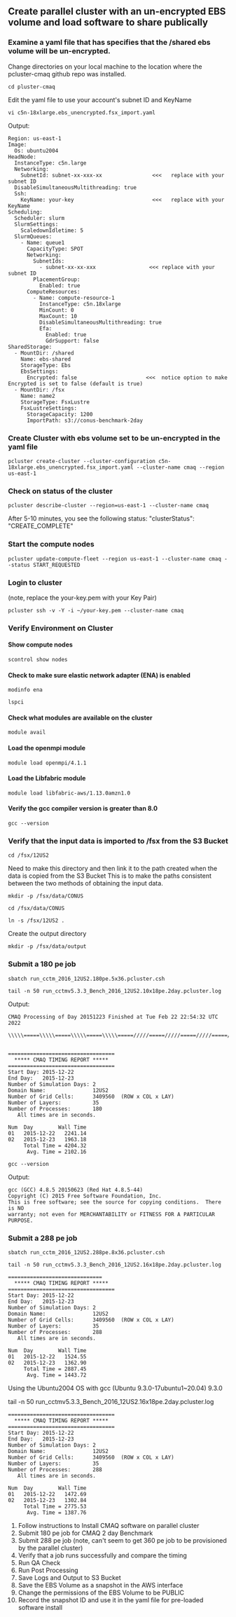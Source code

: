 ## Create parallel cluster with an un-encrypted EBS volume and load software to share publically

### Examine a yaml file that has specifies that the /shared ebs volume will be un-encrypted.

Change directories on your local machine to the location where the pcluster-cmaq github repo was installed.

`cd pluster-cmaq`

Edit the yaml file to use your account's subnet ID and KeyName

`vi c5n-18xlarge.ebs_unencrypted.fsx_import.yaml`

Output:

```
Region: us-east-1
Image:
  Os: ubuntu2004
HeadNode:
  InstanceType: c5n.large
  Networking:
    SubnetId: subnet-xx-xxx-xx                <<<   replace with your subnet ID
  DisableSimultaneousMultithreading: true
  Ssh:
    KeyName: your-key                         <<<   replace with your KeyName
Scheduling:
  Scheduler: slurm
  SlurmSettings:
    ScaledownIdletime: 5
  SlurmQueues:
    - Name: queue1
      CapacityType: SPOT
      Networking:
        SubnetIds:
          - subnet-xx-xx-xxx                 <<< replace with your subnet ID
        PlacementGroup:
          Enabled: true
      ComputeResources:
        - Name: compute-resource-1
          InstanceType: c5n.18xlarge
          MinCount: 0
          MaxCount: 10
          DisableSimultaneousMultithreading: true
          Efa:
            Enabled: true
            GdrSupport: false
SharedStorage:
  - MountDir: /shared
    Name: ebs-shared
    StorageType: Ebs
    EbsSettings:
      Encrypted: false                      <<<  notice option to make Encrypted is set to false (default is true)
  - MountDir: /fsx
    Name: name2
    StorageType: FsxLustre
    FsxLustreSettings:
      StorageCapacity: 1200
      ImportPath: s3://conus-benchmark-2day
```



### Create Cluster with ebs volume set to be un-encrypted in the yaml file

`pcluster create-cluster --cluster-configuration c5n-18xlarge.ebs_unencrypted.fsx_import.yaml --cluster-name cmaq --region us-east-1`

### Check on status of the cluster

`pcluster describe-cluster --region=us-east-1 --cluster-name cmaq`

After 5-10 minutes, you see the following status: "clusterStatus": "CREATE_COMPLETE"

### Start the compute nodes

`pcluster update-compute-fleet --region us-east-1 --cluster-name cmaq --status START_REQUESTED`

### Login to cluster
(note, replace the your-key.pem with your Key Pair)

`pcluster ssh -v -Y -i ~/your-key.pem --cluster-name cmaq`

### Verify Environment on Cluster

#### Show compute nodes

`scontrol show nodes`

#### Check to make sure elastic network adapter (ENA) is enabled

`modinfo ena`

`lspci`

#### Check what modules are available on the cluster

`module avail`

#### Load the openmpi module

`module load openmpi/4.1.1`

#### Load the Libfabric module

`module load libfabric-aws/1.13.0amzn1.0`

#### Verify the gcc compiler version is greater than 8.0

`gcc --version`


### Verify that the input data is imported to /fsx from the S3 Bucket

`cd /fsx/12US2`

Need to make this directory and then link it to the path created when the data is copied from the S3 Bucket This is to make the paths consistent between the two methods of obtaining the input data.

`mkdir -p /fsx/data/CONUS` 

`cd /fsx/data/CONUS` 

`ln -s /fsx/12US2 .`

Create the output directory

`mkdir -p /fsx/data/output`


### Submit a 180 pe job

`sbatch run_cctm_2016_12US2.180pe.5x36.pcluster.csh`

`tail -n 50 run_cctmv5.3.3_Bench_2016_12US2.10x18pe.2day.pcluster.log`

Output:

```
CMAQ Processing of Day 20151223 Finished at Tue Feb 22 22:54:32 UTC 2022

\\\\\=====\\\\\=====\\\\\=====\\\\\=====/////=====/////=====/////=====/////


==================================
  ***** CMAQ TIMING REPORT *****
==================================
Start Day: 2015-12-22
End Day:   2015-12-23
Number of Simulation Days: 2
Domain Name:               12US2
Number of Grid Cells:      3409560  (ROW x COL x LAY)
Number of Layers:          35
Number of Processes:       180
   All times are in seconds.

Num  Day        Wall Time
01   2015-12-22   2241.14
02   2015-12-23   1963.18
     Total Time = 4204.32
      Avg. Time = 2102.16

```
`gcc --version`

Output:

```
gcc (GCC) 4.8.5 20150623 (Red Hat 4.8.5-44)
Copyright (C) 2015 Free Software Foundation, Inc.
This is free software; see the source for copying conditions.  There is NO
warranty; not even for MERCHANTABILITY or FITNESS FOR A PARTICULAR PURPOSE.
```

### Submit a 288 pe job

`sbatch run_cctm_2016_12US2.288pe.8x36.pcluster.csh`


`tail -n 50 run_cctmv5.3.3_Bench_2016_12US2.16x18pe.2day.pcluster.log`

```
==============================
  ***** CMAQ TIMING REPORT *****
==================================
Start Day: 2015-12-22
End Day:   2015-12-23
Number of Simulation Days: 2
Domain Name:               12US2
Number of Grid Cells:      3409560  (ROW x COL x LAY)
Number of Layers:          35
Number of Processes:       288
   All times are in seconds.

Num  Day        Wall Time
01   2015-12-22   1524.55
02   2015-12-23   1362.90
     Total Time = 2887.45
      Avg. Time = 1443.72

```

Using the Ubuntu2004 OS with gcc (Ubuntu 9.3.0-17ubuntu1~20.04) 9.3.0

tail -n 50 run_cctmv5.3.3_Bench_2016_12US2.16x18pe.2day.pcluster.log

```
==================================
  ***** CMAQ TIMING REPORT *****
==================================
Start Day: 2015-12-22
End Day:   2015-12-23
Number of Simulation Days: 2
Domain Name:               12US2
Number of Grid Cells:      3409560  (ROW x COL x LAY)
Number of Layers:          35
Number of Processes:       288
   All times are in seconds.

Num  Day        Wall Time
01   2015-12-22   1472.69
02   2015-12-23   1302.84
     Total Time = 2775.53
      Avg. Time = 1387.76

```

1.  Follow instructions to Install CMAQ software on parallel cluster
2. Submit 180 pe job for CMAQ 2 day Benchmark
3. Submit 288 pe job  (note, can't seem to get 360 pe job to be provisioned by the parallel cluster)
4. Verify that a job runs successfully and compare the timing
5. Run QA Check
6. Run Post Processing
7. Save Logs and Output to S3 Bucket
8. Save the EBS Volume as a snapshot in the AWS interface
9. Change the permissions of the EBS Volume to be PUBLIC
10. Record the snapshot ID and use it in the yaml file for pre-loaded software install
